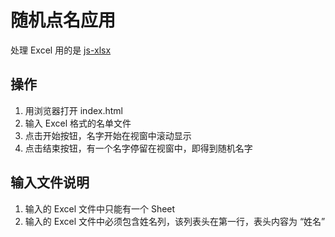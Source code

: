 # 随机点名应用

处理 Excel 用的是 [js-xlsx](https://github.com/SheetJS/js-xlsx)

## 操作
1. 用浏览器打开 index.html
2. 输入 Excel 格式的名单文件
3. 点击开始按钮，名字开始在视窗中滚动显示
4. 点击结束按钮，有一个名字停留在视窗中，即得到随机名字

## 输入文件说明
1. 输入的 Excel 文件中只能有一个 Sheet
2. 输入的 Excel 文件中必须包含姓名列，该列表头在第一行，表头内容为 “姓名”
